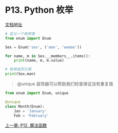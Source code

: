 # P13. Python 枚举

[文档地址](https://github.com/walter201230/Python/blob/master/Article/PythonBasis/python11/Preface.md)

```python
# 定义一个枚举类
from enum import Enum

Sex = Enum('sex', ('man', 'woman'))

for name, m in Sex.__members__.items():
    print(name, m, m.value)

# 枚举成员引用
print(Sex.man)
```

> @unique 装饰器可以帮助我们检查保证没有重复值

```python
from enum import Enum, unique

@unique
class Month(Enum):
    Jan = 'January'
    Feb = 'February'
```




[上一章: P12. 魔法函数](../p12-megic-function/README.md)
